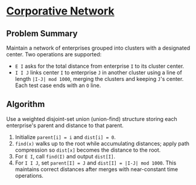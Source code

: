# [Corporative Network](https://www.spoj.com/problems/CORNET/)

## Problem Summary
Maintain a network of enterprises grouped into clusters with a designated center.
Two operations are supported:
- `E I` asks for the total distance from enterprise `I` to its cluster center.
- `I I J` links center `I` to enterprise `J` in another cluster using a line of length `|I-J| mod 1000`, merging the clusters and keeping `J`'s center.
Each test case ends with an `O` line.

## Algorithm
Use a weighted disjoint-set union (union-find) structure storing each enterprise's parent and distance to that parent.
1. Initialize `parent[i] = i` and `dist[i] = 0`.
2. `find(x)` walks up to the root while accumulating distances; apply path compression so `dist[x]` becomes the distance to the root.
3. For `E I`, call `find(I)` and output `dist[I]`.
4. For `I I J`, set `parent[I] = J` and `dist[I] = |I-J| mod 1000`.
This maintains correct distances after merges with near-constant time operations.
